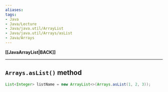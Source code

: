 ```yaml
---
aliases:
tags:
- Java
- Java/Lecture
- Java/java.util/ArrayList
- Java/java.util/Arrays/asList
- Java/Arrays
---
```

**[[JavaArrayList|BACK]]**

---
## `Arrays.asList()` method

```java
List<Integer> listName = new ArrayList<>(Arrays.asList(1, 2, 3));
```